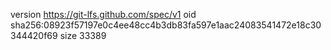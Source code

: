version https://git-lfs.github.com/spec/v1
oid sha256:08923f57197e0c4ee48cc4b3db83fa597e1aac24083541472e18c30344420f69
size 33389
